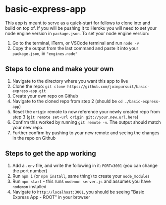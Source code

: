 # basic-express-app

This app is meant to serve as a quick-start for fellows to clone into and build on top of. 
If you will be pushing it to Heroku you will need to set your node engine version in `package.json`.
To set your node engine version: 
1. Go to the terminal, iTerm, or VSCode terminal and run `node -v`
2. Copy the output from the last command and paste it into your `package.json`, in `"engines.node"`

## Steps to clone and make your own

1. Navigate to the directory where you want this app to live
2. Clone the repo: `git clone https://github.com/joinpursuit/basic-express-app.git`
3. Create your own repo on Github 
4. Navigate to the cloned repo from step 2 (should be `cd ./basic-express-app`)
5. Reset the `origin` remote to now reference your newly created repo from step 3 (`git remote set-url origin git://your.new.url.here`)
6. Confirm this worked by running `git remote -v`. The output should match your new repo.
7. Further confirm by pushing to your new remote and seeing the changes in the repo on Github

## Steps to get the app working

1. Add a `.env` file, and write the following in it: `PORT=3001` (you can change the port number)
2. Run `npm i` (or `npm install`, same thing) to create your `node_modules`
3. Run `npm start` - this runs `nodemon server.js` and assumes you have `nodemon` installed
4. Navigate to `http://localhost:3001`, you should be seeing "Basic Express App - ROOT" in your browser 
